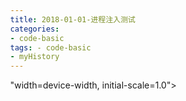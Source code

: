 ```yaml
---
title: 2018-01-01-进程注入测试
categories:
- code-basic
tags: - code-basic
- myHistory
---
```



"width=device-width, initial-scale=1.0">
    <title>进程注入测试</title>
    <style type="text/css" media="all">
      body {
        margin: 0;
        font-family: "Helvetica Neue", Helvetica, Arial, "Hiragino Sans GB", sans-serif;
        font-size: 14px;
        line-height: 20px;
        color: #777;
        background-color: white;
      }
      .container {
        width: 700px;
        margin-right: auto;
        margin-left: auto;
      }

      .post {
        font-family: Georgia, "Times New Roman", Times, "SimSun", serif;
        position: relative;
        padding: 70px;
        bottom: 0;
        overflow-y: auto;
        font-size: 16px;
        font-weight: normal;
        line-height: 25px;
        color: #515151;
      }

      .post h1{
        font-size: 50px;
        font-weight: 500;
        line-height: 60px;
        margin-bottom: 40px;
        color: inherit;
      }

      .post p {
        margin: 0 0 35px 0;
      }

      .post img {
        border: 1px solid #D9D9D9;
      }

      .post a {
        color: #28A1C5;
      }
    </style>
  </head>
  <body>
    <div class="container">
      <div class="post">
        <h1 class="title">进程注入测试</h1>
        <div class="show-content">
          <p>关系大概就是：进程 {线程1，线程2，。。。}</p><p>线程是系统分配处理器的基本单元。</p><p>每个可执行程序运行时，系统会<i><b>创建一个进程</b></i>分配一些资源来进行处理。一般来说，进程是独立运行的，进程A和进程B毫不相干。</p><p>进程注入就好比，你想操控国王，于是派出某位精通迷魂之术的手下入宫，把国王迷的神魂颠倒然后言听计从。</p><p>为何要这样，很好理解。你想逆谋篡位，难度实在太大，即使谋反成功，还有忠臣杀毒软件步步紧逼死不放手。自己躲在背后操控国王呢，不担心有人刺杀自己，也不担心引起别人怀疑。王宫内那么多人，谁知道我派出的迷魂师是哪个？</p><hr><p>运用的API叫做<br></p><p>测试DLL进程注入，隐藏到explorer文件资源管理器。<br></p>
        </div>
      </div>
    </div>
  </body>
</html>
